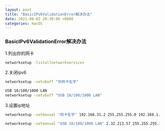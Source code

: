 ```yaml
---
layout: post
title: "BasicIPv6ValidationError解决办法"
date: 2021-08-02 20:30:00 +0800
categories: macOS
---
```




### BasicIPv6ValidationError解决办法

1.列出你的网卡

```bash
networksetup -listallnetworkservices
```

2.关闭ipv6

```bash
networksetup -setv6off "你网卡名字"

USB 10/100/1000 LAN
networksetup -setv6off "USB 10/100/1000 LAN"
```

3.设置ip地址

```bash
networksetup -setmanual "网卡名字" 192.168.31.2 255.255.255.0 192.168.1.1

networksetup -setmanual "USB 10/100/1000 LAN" 2.32.213.57 255.255.255.192 2.32.213.62
```

